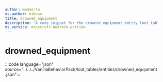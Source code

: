 ```yaml
---
author: mammerla
ms.author: mikeam
title: drowned_equipment
description: "A code snippet for the drowned equipment entity loot table"
ms.service: minecraft-bedrock-edition
---
```


# drowned_equipment

:::code language="json" source="../../../VanillaBehaviorPack/loot_tables/entities/drowned_equipment.json":::
